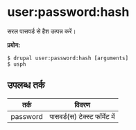 # user:password:hash
सरल पासवर्ड से हैश उत्पन्न करें।

**प्रयोग:**
```
$ drupal user:password:hash [arguments]
$ usph  
```

## उपलब्ध तर्क
तर्क | विवरण
---------|-------------
password | पासवर्ड(स) टेक्स्ट फॉर्मेट में
